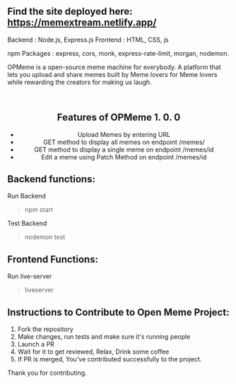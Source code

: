 ## Find the site deployed here: https://memextream.netlify.app/
Backend : Node.js, Express.js
Frontend : HTML, CSS, js

npm Packages : express, cors, monk, express-rate-limit, morgan, nodemon.

OPMeme is a open-source meme machine for everybody. A platform that lets you upload and share memes built by Meme lovers for Meme lovers while rewarding the creators for making us laugh.


<h2 style="text-align: center; padding-top: 30px;">Features of OPMeme 1. 0. 0</h2>
        <ul style="text-align: center;">
            <li>Upload Memes by entering URL</li>
            <li>GET method to display all memes on endpoint /memes/</li>
            <li>GET method to display a single meme on endpoint /memes/id</li>
            <li>Edit a meme using Patch Method on endpoint /memes/id</li>  
        </ul>


## Backend functions:
Run Backend 
>npm start

Test Backend
>nodemon test


## Frontend Functions:
Run live-server
>liveserver


## Instructions to Contribute to Open Meme Project:

1. Fork the repository
2. Make changes, run tests and make sure it's running people
3. Launch a PR 
4. Wait for it to get reviewed, Relax, Drink some coffee
5. If PR is merged, You've contributed successfully to the project.

Thank you for contributing.
